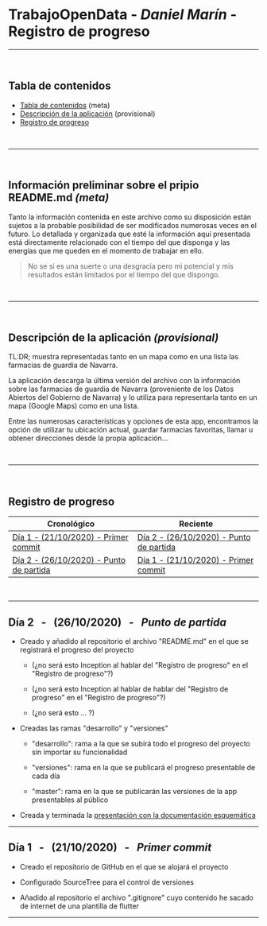 
<!-- ==================================================================================================== -->

# **TrabajoOpenData** - _Daniel Marín_ - Registro de progreso
---

<br>

<!-- ==================================================================================================== -->

## **Tabla de contenidos** <a name="TDC"></a>

- [Tabla de contenidos](#TDC) (meta)
- [Descripción de la aplicación](#DDLA) (provisional)
- [Registro de progreso](#RDP)

<br>

---

<!-- ==================================================================================================== -->

<br>

## **Información preliminar sobre el pripio README.md** _(meta)_ <a name="DDLA"></a>

Tanto la información contenida en este archivo como su disposición están sujetos a la probable posibilidad de ser modificados numerosas veces en el futuro. Lo detallada y organizada que esté la información aquí presentada está directamente relacionado con el tiempo del que disponga y las energías que me queden en el momento de trabajar en ello.

> No se si es una suerte o una desgracia pero mi potencial y mis resultados están limitados por el tiempo del que dispongo. 

<br>

---

<!-- ==================================================================================================== -->

<br>

## **Descripción de la aplicación** _(provisional)_ <a name="DDLA"></a>

TL:DR; muestra representadas tanto en un mapa como en una lista las farmacias de guardia de Navarra.

La aplicación descarga la última versión del archivo con la información sobre las farmacias de guardia de Navarra (proveniente de los Datos Abiertos del Gobierno de Navarra) y lo utiliza para representarla tanto en un mapa (Google Maps) como en una lista.

Entre las numerosas características y opciones de esta app, encontramos la opción de utilizar tu ubicación actual, guardar farmacias favoritas, llamar u obtener direcciones desde la propia aplicación...


<br>

---

<!-- ==================================================================================================== -->

<br>

## **Registro de progreso** <a name="RDP"></a>
| Cronológico                                    | Reciente                                       |
| ---------------------------------------------- | ---------------------------------------------- |
| [Día 1 - (21/10/2020) - Primer commit](#D1)    | [Día 2 - (26/10/2020) - Punto de partida](#D2) |
| [Día 2 - (26/10/2020) - Punto de partida](#D2) | [Día 1 - (21/10/2020) - Primer commit](#D1)    |

<br>

---

<!-- ==================================================================================================== -->

## **Día 2** &nbsp; - &nbsp; (26/10/2020) &nbsp; - &nbsp; _Punto de partida_ <a name="D2"></a>

- Creado y añadido al repositorio el archivo "README.md" en el que se registrará el progreso del proyecto

    - (¿no será esto Inception al hablar del "Registro de progreso" en el "Registro de progreso"?)

    - (¿no será esto Inception al hablar de hablar del "Registro de progreso" en el "Registro de progreso"?)

    - (¿no será esto ... ?)

- Creadas las ramas "desarrollo" y "versiones"

    - "desarrollo": rama a la que se subirá todo el progreso del proyecto sin importar su funcionalidad

    - "versiones": rama en la que se publicará el progreso presentable de cada día

    - "master": rama en la que se publicarán las versiones de la app presentables al público

- Creada y terminada la [presentación con la documentación esquemática](https://docs.google.com/presentation/d/1ZGtemNMhVohsCC2PnnbQ7edXZn5R5n9pzkv9R-fOJ1k/edit?usp=sharing)

---

<!-- ==================================================================================================== -->

## **Día 1** &nbsp; - &nbsp; (21/10/2020) &nbsp; - &nbsp; _Primer commit_ <a name="D1"></a>

- Creado el repositorio de GitHub en el que se alojará el proyecto

- Configurado SourceTree para el control de versiones

- Añadido al repositorio el archivo ".gitignore" cuyo contenido he sacado de internet de una plantilla de flutter

---

<!-- ==================================================================================================== -->
